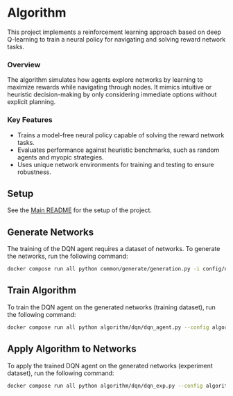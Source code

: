 # Algorithm

This project implements a reinforcement learning approach based on deep Q-learning to train a neural policy for navigating and solving reward network tasks.

### Overview
The algorithm simulates how agents explore networks by learning to maximize rewards while navigating through nodes. It mimics intuitive or heuristic decision-making by only considering immediate options without explicit planning.

### Key Features
- Trains a model-free neural policy capable of solving the reward network tasks.
- Evaluates performance against heuristic benchmarks, such as random agents and myopic strategies.
- Uses unique network environments for training and testing to ensure robustness.

## Setup

See the [Main README](../README.md) for the setup of the project.

## Generate Networks

The training of the DQN agent requires a dataset of networks. To generate the networks, run the following command:

```bash
docker compose run all python common/generate/generation.py -i config/networks_train.yml -o data/networks_train.json
```

## Train Algorithm

To train the DQN agent on the generated networks (training dataset), run the following command:

```bash
docker compose run all python algorithm/dqn/dqn_agent.py --config algorithm/params/seed_0.yml
```

## Apply Algorithm to Networks

To apply the trained DQN agent on the generated networks (experiment dataset), run the following command:

```bash
docker compose run all python algorithm/dqn/dqn_exp.py --config algorithm/params/seed_0.yml
```